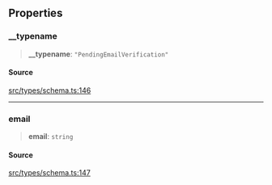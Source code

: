 ## Properties

### \_\_typename

> **\_\_typename**: `"PendingEmailVerification"`

#### Source

[src/types/schema.ts:146](https://github.com/bhavjitChauhan/khan-api/blob/214cc6672777162cd3ec638a3ad3a22f7fe37e04/src/types/schema.ts#L146)

***

### email

> **email**: `string`

#### Source

[src/types/schema.ts:147](https://github.com/bhavjitChauhan/khan-api/blob/214cc6672777162cd3ec638a3ad3a22f7fe37e04/src/types/schema.ts#L147)
